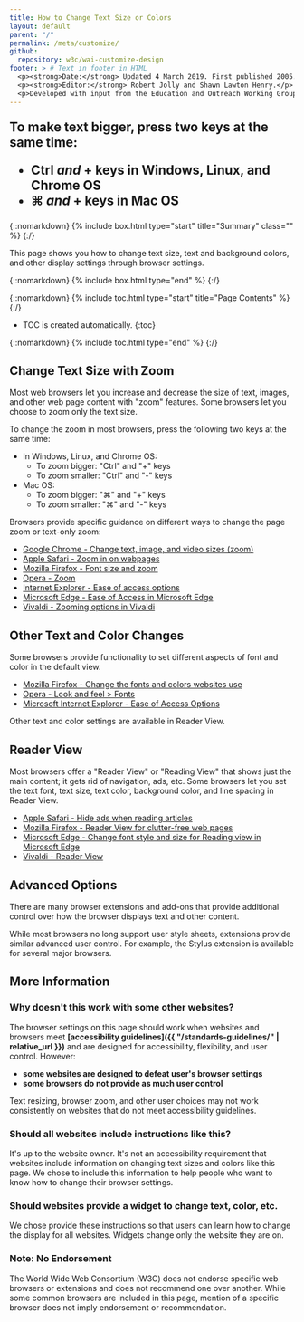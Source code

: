 ```yaml
---
title: How to Change Text Size or Colors
layout: default
parent: "/"
permalink: /meta/customize/
github:
  repository: w3c/wai-customize-design
footer: > # Text in footer in HTML
  <p><strong>Date:</strong> Updated 4 March 2019. First published 2005.</p>
  <p><strong>Editor:</strong> Robert Jolly and Shawn Lawton Henry.</p>
  <p>Developed with input from the Education and Outreach Working Group (<a href="http://www.w3.org/WAI/EO/">EOWG</a>).</p>
---
```


<div style="font-size:1.4rem; font-weight:bold;" markdown="1">

To make text bigger, press two keys at the same time:

* **Ctrl** _and_ **+** keys in Windows, Linux, and Chrome OS
* **⌘** _and_ **+** keys in Mac OS

</div>

{::nomarkdown}
{% include box.html type="start" title="Summary" class="" %}
{:/}

This page shows you how to change text size, text and background colors, and other display settings through browser settings.

{::nomarkdown}
{% include box.html type="end" %}
{:/}

{::nomarkdown}
{% include toc.html type="start" title="Page Contents" %}
{:/}

-   TOC is created automatically.
{:toc}

{::nomarkdown}
{% include toc.html type="end" %}
{:/}

## Change Text Size with Zoom

  <p>Most web browsers let you increase and decrease the size of text, images, and other web page content with "zoom" features. Some browsers let you choose to zoom only the text size.</p>
  <p>To change the zoom in most browsers, press the following two keys at the same time:</p>
  <ul>
    <li>In Windows, Linux, and Chrome OS:
      <ul>
        <li>To zoom bigger: "Ctrl" and "+" keys</li>
        <li>To zoom smaller: "Ctrl" and "-" keys</li>
      </ul>
    </li>
    <li>Mac OS:
      <ul>
        <li>To zoom bigger: "⌘" and "+" keys</li>
        <li>To zoom smaller: "⌘" and "-" keys</li>
      </ul>
    </li>
  </ul>

Browsers provide specific guidance on different ways to change the page zoom or text-only zoom:

* [Google Chrome - Change text, image, and video sizes (zoom)](https://support.google.com/chrome/answer/96810)
* [Apple Safari - Zoom in on webpages](https://support.apple.com/guide/safari/zoom-in-on-webpages-ibrw1068/mac)
* [Mozilla Firefox - Font size and zoom](https://support.mozilla.org/en-US/kb/font-size-and-zoom-increase-size-of-web-pages)
* [Opera - Zoom](https://help.opera.com/en/latest/browser-window/#zoom)
* [Internet Explorer - Ease of access options](https://support.microsoft.com/en-us/help/17456/windows-internet-explorer-ease-of-access-options)
* [Microsoft Edge - Ease of Access in Microsoft Edge](https://support.microsoft.com/en-gb/help/4000734/windows-10-microsoft-edge-ease-of-access)
* [Vivaldi - Zooming options in Vivaldi](https://help.vivaldi.com/article/zooming-options-in-vivaldi/)

## Other Text and Color Changes

Some browsers provide functionality to set different aspects of font and color in the default view.

* [Mozilla Firefox - Change the fonts and colors websites use](https://support.mozilla.org/en-US/kb/change-fonts-and-colors-websites-use)
* [Opera - Look and feel > Fonts](https://help.opera.com/en/presto/look-and-feel/#fonts)
* [Microsoft Internet Explorer - Ease of Access Options](https://support.microsoft.com/en-us/help/17456/windows-internet-explorer-ease-of-access-options)

Other text and color settings are available in Reader View.

## Reader View

Most browsers offer a "Reader View" or "Reading View" that shows just the main content; it gets rid of navigation, ads, etc. Some browsers let you set the text font, text size, text color, background color, and line spacing in Reader View.

* [Apple Safari - Hide ads when reading articles](https://support.apple.com/en-ca/guide/safari/hide-ads-when-reading-articles-sfri32632/mac)
* [Mozilla Firefox - Reader View for clutter-free web pages](https://support.mozilla.org/en-US/kb/firefox-reader-view-clutter-free-web-pages)
* [Microsoft Edge - Change font style and size for Reading view in Microsoft Edge](https://support.microsoft.com/en-us/help/4028023/microsoft-edge-change-font-style-and-size-for-reading-view)
* [Vivaldi - Reader View](https://help.vivaldi.com/article/reader-view/)

## Advanced Options

There are many browser extensions and add-ons that provide additional control over how the browser displays text and other content.

While most browsers no long support user style sheets, extensions provide similar advanced user control. For example, the Stylus extension is available for several major browsers.

## More Information

### Why doesn't this work with some other websites?

The browser settings on this page should work when websites and browsers meet **[accessibility guidelines]({{ "/standards-guidelines/" | relative_url }})** and are designed for accessibility, flexibility, and user control. However:
* **some websites are designed to defeat user's browser settings**
* **some browsers do not provide as much user control**

Text resizing, browser zoom, and other user choices may not work consistently on websites that do not meet accessibility guidelines.

### Should all websites include instructions like this?

It's up to the website owner. It's not an accessibility requirement that websites include information on changing text sizes and colors like this page. We chose to include this information to help people who want to know how to change their browser settings.

### Should websites provide a widget to change text, color, etc.

We chose provide these instructions so that users can learn how to change the display for all websites. Widgets change only the website they are on.

### Note: No Endorsement

The World Wide Web Consortium (W3C) does not endorse specific web browsers or extensions and does not recommend one over another. While some common browsers are included in this page, mention of a specific browser does not imply endorsement or recommendation.


